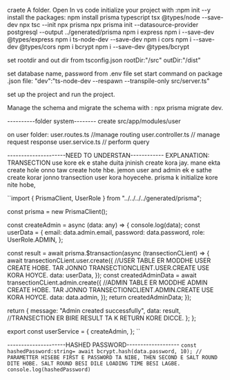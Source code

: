 craete A folder.
Open In vs code
initialize your project with :npm init --y
install the packages:
npm install prisma typescript tsx @types/node --save-dev
npx tsc --init
npx prisma
npx prisma init --datasource-provider postgresql --output ../generated/prisma
npm i express
npm i --save-dev @types/express
npm i ts-node-dev --save-dev
npm i cors
npm i --save-dev @types/cors
npm i bcrypt
npm i --save-dev @types/bcrypt

set rootdir and out dir from tsconfig.json
rootDir:"/src"
outDir:"/dist"

set database name, password from .env file
set start command on package .json file: "dev":"ts-node-dev --respawn --transpile-only src/server.ts"

set up the project and run the project.

Manage the schema and migrate the schema with : npx prisma migrate dev.

----------folder system--------
create src/app/modules/user

on user folder: user.routes.ts //manage routing
user.controller.ts // manage request response
user.service.ts // perform query

---------------------NEED TO UNDERSTAN------------
EXPLANATION:    TRANSECTION use kore ek e stahe duita jninish create kora jay. mane ekta create hole onno taw create hote hbe. 
jemon user and admin ek e sathe create korar jonno transection user kora hoyecehe.
prisma k initialize kore nite hobe, 




``import { PrismaClient, UserRole } from "../../../../generated/prisma";

const prisma = new PrismaClient();

const createAdmin = async (data: any) => {
console.log(data);
const userData = {
email: data.admin.email,
password: data.password,
role: UserRole.ADMIN,
};

const result = await prisma.$transaction(async (transectionCLient) => {
await transectionCLient.user.create({ //USER TABLE ER MODDHE USER CREATE HOBE. TAR JONNO TRANSECTIONCLIENT.USER.CREATE USE KORA HOYCE.
data: userData, 
});
const createdAdminData = await transectionCLient.admin.create({ //ADMIN TABLE ER MODDHE ADMIN CREATE HOBE. TAR JONNO TRANSECTIONCLIENT.ADMIN.CREATE USE KORA HOYCE.
data: data.admin,
});
return createdAdminData;
});

return {
message: "Admin created successfully",
data: result, //TRANSECTION ER BIRE RESULT TA K RETURN KORE DICCE.
};
};

export const userService = {
createAdmin,
};
``


---------------------HASHED PASSWORD-------------------
``const hashedPassword:string= await bcrypt.hash(data.password, 10); // PARAMETTER HISEBE FIRST E PASSWORD TA NIBE, THEN SECOND E SALT ROUND DITE HOBE. SALT ROUND BESI DILE LOADING TIME BESI LAGBE.
console.log(hashedPassword)
``